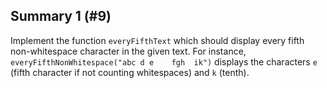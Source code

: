 ## Summary 1 (#9)

Implement the function `everyFifthText` which should display every fifth
non-whitespace character in the given text. For instance,
`everyFifthNonWhitespace("abc d e    fgh  ik")`  displays the characters `e`
(fifth character if not counting whitespaces) and `k` (tenth).